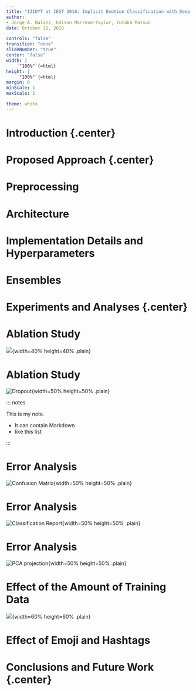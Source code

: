```yaml
---
title: "IIIDYT at IEST 2018: Implicit Emotion Classification with Deep Contextualized Word Representations"
author: 
- Jorge A. Balazs, Edison Marrese-Taylor, Yutaka Matsuo
date: October 31, 2018

controls: "false"
transition: "none"
slideNumber: "true"
center: "false"
width: |
    `"100%"`{=html}
height: |
    `"100%"`{=html}
margin: 0
minScale: 1
maxScale: 1

theme: white
---
```


# Introduction {.center}

# Proposed Approach {.center}

# Preprocessing
# Architecture
# Implementation Details and Hyperparameters
# Ensembles

# Experiments and Analyses {.center}
# Ablation Study

![](../images/ablation_table.png){width=40% height=40% .plain}

# Ablation Study

![Dropout](../images/dropout_table.png "Dropout"){width=50% height=50% .plain}

::: notes

This is my note.

- It can contain Markdown
- like this list

:::

# Error Analysis

![Confusion Matrix](../images/confusion_matrix.png "Confusion Matrix"){width=50% height=50% .plain}

# Error Analysis

![Classification Report](../images/classification_report.png "Classification Report"){width=50% height=50% .plain}

# Error Analysis

![PCA projection](../images/pca.png "PCA projection"){width=50% height=50% .plain}

# Effect of the Amount of Training Data

![](../images/acc_vs_tdp_variation.png){width=60% height=60% .plain}

# Effect of Emoji and Hashtags

# Conclusions and Future Work {.center}

<!-- # In the morning

- Eat eggs
- Drink coffee

# In the evening

- Eat spaghetti
- Drink wine

# Fragments test

<p class="fragment grow">grow</p>
<p class="fragment shrink">shrink</p>
<p class="fragment fade-out">fade-out</p>
<p class="fragment fade-up">fade-up (also down, left and right!)</p>
<p class="fragment fade-in-then-out">fades in, then out when we move to the next step</p>
<p class="fragment fade-in-then-semi-out">fades in, then obfuscate when we move to the next step</p>
<p class="fragment highlight-current-blue">blue only once</p>
<p class="fragment highlight-red">highlight-red</p>
<p class="fragment highlight-green">highlight-green</p>
<p class="fragment highlight-blue">highlight-blue</p>

# Do columns work?

<div class="twocolumn">
<div>
- These
- Are
- Awesome super long elements to the left
</div>
<div>
- You can place two graphs on a slide
- Or two columns of text
- These are all created with div elements
</div>
</div>
Then what about a
Lorem ipsum dolor sit amet, consetetur sadipscing elitr, sed diam nonumy eirmod
tempor invidunt ut labore et dolore magna aliquyam erat, sed diam voluptua. At
vero eos et accusam et justo duo dolores et ea rebum. Stet clita kasd gubergren,
no sea takimata sanctus est Lorem ipsum dolor sit amet.

# Conclusion

- And the answer is...
- $f(x)=\sum_{n=0}^\infty\frac{f^{(n)}(a)}{n!}(x-a)^n$
 -->
